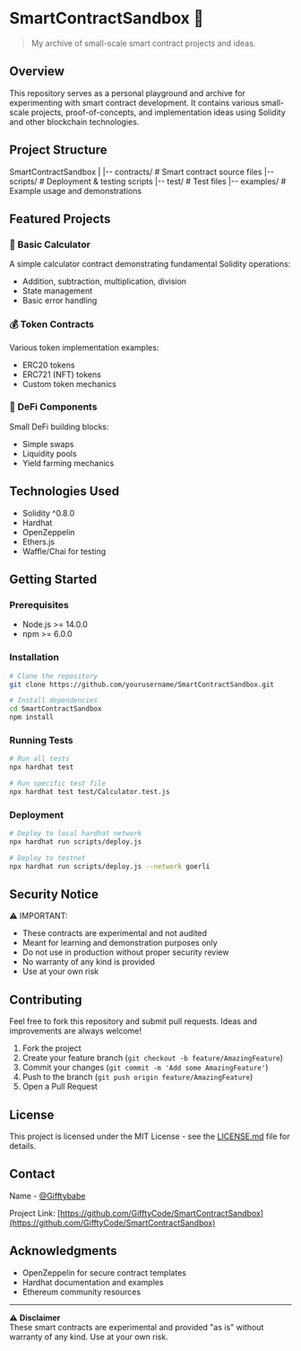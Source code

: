 # SmartContractSandbox 🔮
> My archive of small-scale smart contract projects and ideas.

## Overview
This repository serves as a personal playground and archive for experimenting with smart contract development. It contains various small-scale projects, proof-of-concepts, and implementation ideas using Solidity and other blockchain technologies.

## Project Structure

SmartContractSandbox
    |
    |-- contracts/       # Smart contract source files
    |-- scripts/         # Deployment & testing scripts
    |-- test/           # Test files
    |-- examples/       # Example usage and demonstrations

## Featured Projects

### 🧮 Basic Calculator
A simple calculator contract demonstrating fundamental Solidity operations:
- Addition, subtraction, multiplication, division
- State management
- Basic error handling

### 💰 Token Contracts
Various token implementation examples:
- ERC20 tokens
- ERC721 (NFT) tokens
- Custom token mechanics

### 🔄 DeFi Components
Small DeFi building blocks:
- Simple swaps
- Liquidity pools
- Yield farming mechanics

## Technologies Used
- Solidity ^0.8.0
- Hardhat
- OpenZeppelin
- Ethers.js
- Waffle/Chai for testing

## Getting Started

### Prerequisites
- Node.js >= 14.0.0
- npm >= 6.0.0

### Installation
```bash
# Clone the repository
git clone https://github.com/yourusername/SmartContractSandbox.git

# Install dependencies
cd SmartContractSandbox
npm install
```

### Running Tests
```bash
# Run all tests
npx hardhat test

# Run specific test file
npx hardhat test test/Calculator.test.js
```

### Deployment
```bash
# Deploy to local hardhat network
npx hardhat run scripts/deploy.js

# Deploy to testnet
npx hardhat run scripts/deploy.js --network goerli
```

## Security Notice
⚠️ IMPORTANT:
- These contracts are experimental and not audited
- Meant for learning and demonstration purposes only
- Do not use in production without proper security review
- No warranty of any kind is provided
- Use at your own risk

## Contributing
Feel free to fork this repository and submit pull requests. Ideas and improvements are always welcome!

1. Fork the project
2. Create your feature branch (`git checkout -b feature/AmazingFeature`)
3. Commit your changes (`git commit -m 'Add some AmazingFeature'`)
4. Push to the branch (`git push origin feature/AmazingFeature`)
5. Open a Pull Request

## License
This project is licensed under the MIT License - see the [LICENSE.md](LICENSE.md) file for details.

## Contact
 Name - [@Gifftybabe](https://twitter.com/Gifftybabe)

Project Link: [https://github.com/GifftyCode/SmartContractSandbox](https://github.com/GifftyCode/SmartContractSandbox)

## Acknowledgments
- OpenZeppelin for secure contract templates
- Hardhat documentation and examples
- Ethereum community resources

---
⚠️ **Disclaimer**  
These smart contracts are experimental and provided "as is" without warranty of any kind. Use at your own risk.